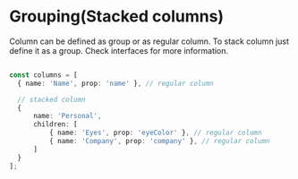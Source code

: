 # Grouping(Stacked columns)

Column can be defined as group or as regular column. To stack column just define it as a group.
Check interfaces for more information.

``` ts

const columns = [
  { name: 'Name', prop: 'name' }, // regular column

  // stacked column
  {
      name: 'Personal',
      children: [
          { name: 'Eyes', prop: 'eyeColor' }, // regular column
          { name: 'Company', prop: 'company' }, // regular column
      ]
  }
];

```
